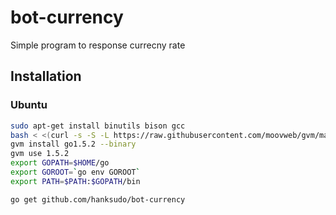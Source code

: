 # bot-currency

Simple program to response currecny rate

## Installation

### Ubuntu

```bash
sudo apt-get install binutils bison gcc
bash < <(curl -s -S -L https://raw.githubusercontent.com/moovweb/gvm/master/binscripts/gvm-installer)
gvm install go1.5.2 --binary
gvm use 1.5.2
export GOPATH=$HOME/go
export GOROOT=`go env GOROOT`
export PATH=$PATH:$GOPATH/bin

go get github.com/hanksudo/bot-currency
```
